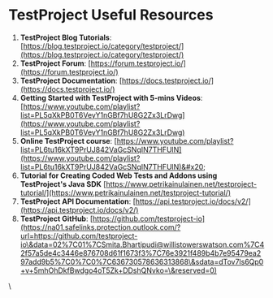 # TestProject Useful Resources

1. **TestProject Blog Tutorials**: [https://blog.testproject.io/category/testproject/](https://blog.testproject.io/category/testproject/)
2. **TestProject Forum**: [https://forum.testproject.io/](https://forum.testproject.io/)
3. **TestProject Documentation**: [https://docs.testproject.io/](https://docs.testproject.io/)
4. **Getting Started with TestProject with 5-mins Videos**: [https://www.youtube.com/playlist?list=PL5qXkPB0T6VeyY1nGBf7hU8G2Zx3LrDwg](https://www.youtube.com/playlist?list=PL5qXkPB0T6VeyY1nGBf7hU8G2Zx3LrDwg)
5. **Online TestProject course**: [https://www.youtube.com/playlist?list=PL6tu16kXT9PrUJ842VaGcSNqIN7THFUlN](https://www.youtube.com/playlist?list=PL6tu16kXT9PrUJ842VaGcSNqIN7THFUlN)&#x20;
6. **Tutorial for Creating Coded Web Tests and Addons using TestProject's Java SDK** [https://www.petrikainulainen.net/testproject-tutorial/](https://www.petrikainulainen.net/testproject-tutorial/)
7. **TestProject API Documentation**: [https://api.testproject.io/docs/v2/](https://api.testproject.io/docs/v2/)
8. **TestProject GitHub**: [https://github.com/testproject-io](https://na01.safelinks.protection.outlook.com/?url=https://github.com/testproject-io\&data=02%7C01%7CSmita.Bhartipudi@willistowerswatson.com%7C42f57a5de4c3446e876708d61f1673f3%7C76e3921f489b4b7e95479ea297add9b5%7C0%7C0%7C636730578636313868\&sdata=dTov7ls6Qp0+v+5mhOhDkfBwdgo4oT5Zk+DDshQNvko=\&reserved=0)

\
